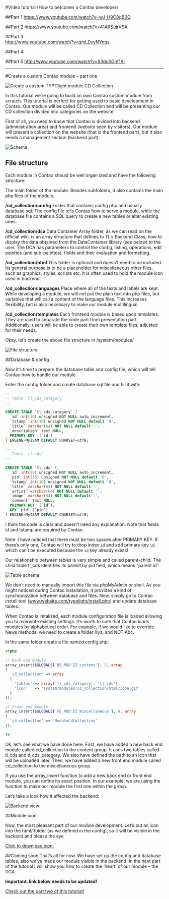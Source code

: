 
#Video tutorial (How to be(come) a Contao developer)

##Part 1
  https://www.youtube.com/watch?v=wJ-H9C8qB0Q

##Part 2
  https://www.youtube.com/watch?v=41ARSujrVSA

##Part 3  
  http://www.youtube.com/watch?v=qmLDvyNYnqs

##Part 4
 
##Part 5
  http://www.youtube.com/watch?v=93duSGnf1AI
________________________________________________________


#Create a custom Contao module – part one  
  
  
![Create a custom TYPOlight module CD Collection](/assets/introimg.jpg)

In this tutorial we’re going to build an own Contao custom module from scratch. This tutorial is perfect for getting used to basic development in Contao. Our module will be called CD Collection and will be presenting our CD collection divided into categories on the website. 

First of all, you need to know that Contao is divided into backend (administration area) and frontend (website seen by visitors). Our module will present a collection on the website (that is the frontend part), but it also needs a management section (backend part):



![Schema](/assets/schema.jpg)



## File structure


Each module in Contao should be well organ  ized and have the following structure:

The main folder of the module. Besides subfolders, it also contains the main php files of the module.


**/cd_collection/config**
Folder that contains config.php and usually database.sql. The config file tells Contao how to serve a module, while the database file contains a SQL query to create a new tables or alter existing ones.

**/cd_collection/dca**
Data Container Array folder, as we can read on the official wiki, is an array structure that defines to TL’s Backend Class, how to display the data obtained from the DataContainer library (see below) to the user. The DCA has parameters to control the config, listing, operations, edit palettes (and sub-palettes), fields and their evaluation and formatting.

**/cd_collection/html**
This folder is optional and doesn’t need to be included. Its general purpose is to be a placeholder for miscellaneous other files, such as graphics, styles, scripts etc. It is often used to hold the module icon used in backend.

**/cd_collection/languages**
Place where all of the texts and labels are kept. While developing a module, we will not put the plain text into php files, but variables that will call a content of the language files. This increases flexibility, but is also necessary to make our module multilingual.

**/cd_collection/templates**
Each frontend module is based upon templates. They are used to separate the code part from presentation part. Additionally, users will be able to create their own template files, adjusted for their needs.

Okay, let’s create the above file structure in /system/modules/


![File structure](/assets/file_structure1.jpg)



##Database & config


Now it’s time to prepare the database table and config file, which will tell Contao how to handle our module.

Enter the config folder and create database.sql file and fill it with:


```sql
--
-- Table `tl_cds_category`
--

CREATE TABLE `tl_cds_category` (
  `id` int(10) unsigned NOT NULL auto_increment,
  `tstamp` int(10) unsigned NOT NULL default '0',
  `title` varchar(64) NOT NULL default '',
  `description` text NULL,
  PRIMARY KEY  (`id`)
) ENGINE=MyISAM DEFAULT CHARSET=utf8;

--
-- Table `tl_cds`
--

CREATE TABLE `tl_cds` (
  `id` int(10) unsigned NOT NULL auto_increment,
  `pid` int(10) unsigned NOT NULL default '0',
  `tstamp` int(10) unsigned NOT NULL default '0',
  `title` varchar(64) NOT NULL default '',
  `artist` varchar(64) NOT NULL default '',
  `image` varchar(64) NOT NULL default '',
  `comment` text NULL,
  PRIMARY KEY  (`id`),
  KEY `pid` (`pid`)
) ENGINE=MyISAM DEFAULT CHARSET=utf8;
```

I think the code is clear and doesn’t need any explanation. Note that fields id and tstamp are required by Contao.

Note: I have noticed that there must be two spaces after PRIMARY KEY. If there’s only one, Contao will try to drop index `id` and add primary key `id`, which can’t be executed because the `id` key already exists!

Our relationship between tables is very simple and called parent-child. The child table tl\_cds identifies its parent by pid field, which means “parent id”.



![Table schema](/assets/db_schema.jpg)

We don’t need to manually import this file via phpMyAdmin or shell. As you might noticed during Contao installation, it provides a kind of synchronization between database and files. Now, simply go to Contao install tool (www.website.com/typolight/install.php) and update database tables.

When Contao is initalized, each module configuration file is loaded allowing you to overwrite existing settings. It’s worth to note that Contao loads modules by alphabetical order. For example, if we would like to override News methods, we need to create a folder Xyz, and NOT Abc.

In the same folder create a file named config.php:


```php
<?php

// Back end module
array_insert($GLOBALS['BE_MOD']['content'], 3, array
(
  'cd_collection' => array
  (
    'tables' => array('tl_cds_category', 'tl_cds'),
    'icon'   => 'system/modules/cd_collection/html/icon.gif'
  )
));

// Front end module
array_insert($GLOBALS['FE_MOD']['miscellaneous'], 0, array
(
  'cd_collection' => 'ModuleCdCollection'
));

?>
```



Ok, let’s see what we have done here. First, we have added a new back end module called cd\_collection to the content group. It uses two tables called tl\_cds and tl\_cds\_category. We also have defined the path to an icon that will be uploaded later. Then, we have added a new front end module called cd_collection to the miscellaneous group.

If you use the array\_insert function to add a new back end or front end module, you can define its exact position. In our example, we are using the function to make our module the first one within the group.

Let’s take a look how it affected the backend:


![Backend view](/assets/backend1.jpg)



##Module icon

Now, the most pleasant part of our module development. Let’s put an icon into the html/ folder (as we defined in the config), so it will be visible in the backend and please the eye 

[Click to download icon.](/assets/icon.gif)



##Coming soon
That’s all for now. We have set up the config and database tables, also we’ve made our module visible in the backend. In the next part of the tutorial I will show you how to create the ‘heart’ of our module – the DCA.


**Important: link below needs to be updated!**

[Check out the part two of this tutorial!](part2.md)



